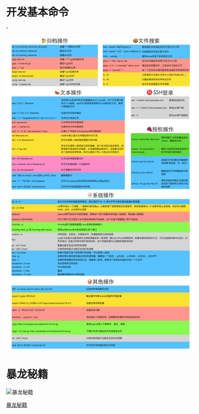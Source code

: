 # 开发基本命令

‘

![开发基本命令](img/dev_cmd.png)



# 暴龙秘籍

![暴龙秘籍](img/bao_dragon_scroll.jpg)

[暴龙秘籍](https://docs-old.fghrsh.net/bdsc_centos.html?page_id=1)

